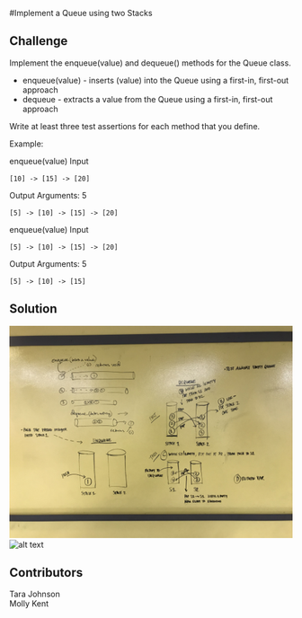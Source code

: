 #Implement a Queue using two Stacks

## Challenge
Implement the enqueue(value) and dequeue() methods for the Queue class.
- enqueue(value) - inserts (value) into the Queue using a first-in, first-out approach
- dequeue - extracts a value from the Queue using a first-in, first-out approach

Write at least three test assertions for each method that you define.

Example:

enqueue(value)
Input
```
[10] -> [15] -> [20]
```
Output
Arguments: 5
```
[5] -> [10] -> [15] -> [20]
```

enqueue(value)
Input
```
[5] -> [10] -> [15] -> [20]
```
Output
Arguments: 5
```
[5] -> [10] -> [15]
```

## Solution
![alt text](assets/queue_with_stacks.jpg "queue_with_stacks")
![alt text](assets/queue_with_stacks_2.jpg "queue_with_stacks")

## Contributors
Tara Johnson  
Molly Kent